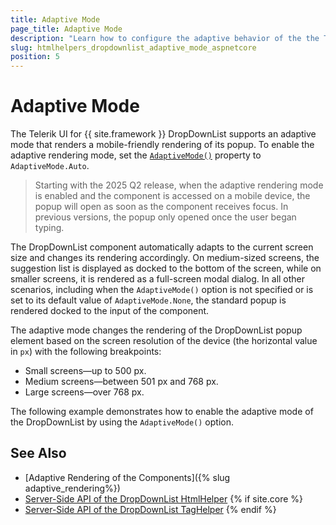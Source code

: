 ```yaml
---
title: Adaptive Mode
page_title: Adaptive Mode
description: "Learn how to configure the adaptive behavior of the the Telerik UI DropDownList component for {{ site.framework }}."
slug: htmlhelpers_dropdownlist_adaptive_mode_aspnetcore
position: 5
---
```


# Adaptive Mode

The Telerik UI for {{ site.framework }} DropDownList supports an adaptive mode that renders a mobile-friendly rendering of its popup. To enable the adaptive rendering mode, set the [`AdaptiveMode()`](/api/kendo.mvc.ui.fluent/dropdownlistbuilder#adaptivemodekendomvcuiadaptivemode) property to `AdaptiveMode.Auto`.

> Starting with the 2025 Q2 release, when the adaptive rendering mode is enabled and the component is accessed on a mobile device, the popup will open as soon as the component receives focus. In previous versions, the popup only opened once the user began typing.

The DropDownList component automatically adapts to the current screen size and changes its rendering accordingly. On medium-sized screens, the suggestion list is displayed as docked to the bottom of the screen, while on smaller screens, it is rendered as a full-screen modal dialog. In all other scenarios, including when the `AdaptiveMode()` option is not specified or is set to its default value of `AdaptiveMode.None`, the standard popup is rendered docked to the input of the component.

The adaptive mode changes the rendering of the DropDownList popup element based on the screen resolution of the device (the horizontal value in `px`) with the following breakpoints:

* Small screens&mdash;up to 500 px.
* Medium screens&mdash;between 501 px and 768 px.
* Large screens&mdash;over 768 px.

The following example demonstrates how to enable the adaptive mode of the DropDownList by using the `AdaptiveMode()` option.

<demo metaUrl="dropdownlist/adaptive_mode/" height="600"></demo>

## See Also

* [Adaptive Rendering of the Components]({% slug adaptive_rendering%})
* [Server-Side API of the DropDownList HtmlHelper](/api/dropdownlist)
{% if site.core %}
* [Server-Side API of the DropDownList TagHelper](/api/taghelpers/dropdownlist)
{% endif %}
